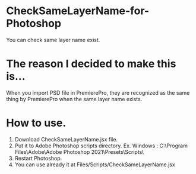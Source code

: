 # CheckSameLayerName-for-Photoshop
You can check same layer name exist.

# The reason I decided to make this is...
When you import PSD file in PremierePro, they are recognized as the same thing by PremierePro when the same layer name exists.

# How to use.
1. Download CheckSameLayerName.jsx file.
2. Put it to Adobe Photoshop scripts directory.
  Ex. Windows : C:\Program Files\Adobe\Adobe Photoshop 2021\Presets\Scripts\
3. Restart Photoshop.
4. You can use already it at Files/Scripts/CheckSameLayerName.jsx

